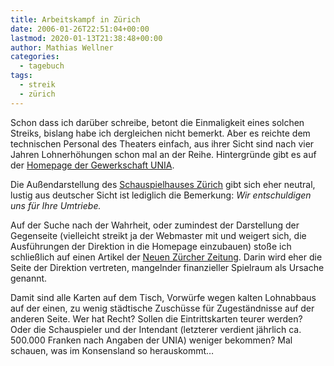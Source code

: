```yaml
---
title: Arbeitskampf in Zürich
date: 2006-01-26T22:51:04+00:00
lastmod: 2020-01-13T21:38:48+00:00
author: Mathias Wellner
categories:
  - tagebuch
tags:
  - streik
  - zürich
---
```

Schon dass ich darüber schreibe, betont die Einmaligkeit eines solchen Streiks, bislang habe ich dergleichen nicht bemerkt. Aber es reichte dem technischen Personal des Theaters einfach, aus ihrer Sicht sind nach vier Jahren Lohnerhöhungen schon mal an der Reihe. Hintergründe gibt es auf der [Homepage der Gewerkschaft UNIA](http://www.unia.ch/it/). 

Die Außendarstellung des [Schauspielhauses Zürich](http://www.schauspielhaus.ch/home) gibt sich eher neutral, lustig aus deutscher Sicht ist lediglich die Bemerkung: _Wir entschuldigen uns für Ihre Umtriebe._ 

Auf der Suche nach der Wahrheit, oder zumindest der Darstellung der Gegenseite (vielleicht streikt ja der Webmaster mit und weigert sich, die Ausführungen der Direktion in die Homepage einzubauen) stoße ich schließlich auf einen Artikel der [Neuen Zürcher Zeitung](http://www.nzz.ch). Darin wird eher die Seite der Direktion vertreten, mangelnder finanzieller Spielraum als Ursache genannt. 

Damit sind alle Karten auf dem Tisch, Vorwürfe wegen kalten Lohnabbaus auf der einen, zu wenig städtische Zuschüsse für Zugeständnisse auf der anderen Seite. Wer hat Recht? Sollen die Eintrittskarten teurer werden? Oder die Schauspieler und der Intendant (letzterer verdient jährlich ca. 500.000 Franken nach Angaben der UNIA) weniger bekommen? Mal schauen, was im Konsensland so herauskommt&#8230;